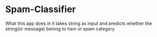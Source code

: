 # Spam-Classifier
What this app does in it takes string as input and predicts whether the string(or message) belong to ham or spam category
